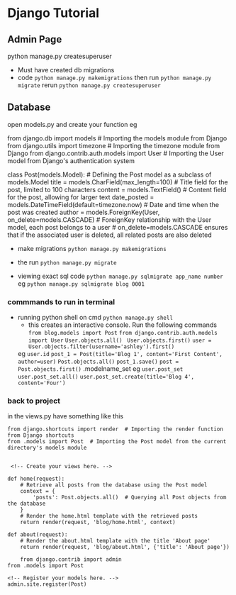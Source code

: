 # Django Tutorial

## Admin Page
python manage.py createsuperuser

- Must have created db migrations
- code
  ```python manage.py makemigrations```
  then run
  ```python manage.py migrate```
  rerun
  ```python manage.py createsuperuser```

## Database
open models.py and create your function eg


from django.db import models  # Importing the models module from Django
from django.utils import timezone  # Importing the timezone module from Django
from django.contrib.auth.models import User  # Importing the User model from Django's authentication system

<!-- Create your models here. -->
class Post(models.Model):
    # Defining the Post model as a subclass of models.Model
    title = models.CharField(max_length=100)  # Title field for the post, limited to 100 characters
    content = models.TextField()  # Content field for the post, allowing for larger text
    date_posted = models.DateTimeField(default=timezone.now)  # Date and time when the post was created
    author = models.ForeignKey(User, on_delete=models.CASCADE)  # ForeignKey relationship with the User model, each post belongs to a user
    # on_delete=models.CASCADE ensures that if the associated user is deleted, all related posts are also deleted

- make migrations
  ```python manage.py makemigrations```
- the run
    ```python manage.py migrate```

- viewing exact sql code
```python manage.py sqlmigrate app_name number```
eg
```python manage.py sqlmigrate blog 0001```

### commmands to run in terminal
- running python shell on cmd
   ```python manage.py shell```
   - this creates an interactive console. Run the following commands
    ```from blog.models import Post```
    ```from django.contrib.auth.models import User```
    ```User.objects.all() ```
    ```User.objects.first()```
    ```user = User.objects.filter(username='ashley').first()```
    <!-- check attributes -->
    eg ```user.id```
    <!-- creating posts -->
    ```post_1 = Post(title='Blog 1', content='First Content', author=user)```
    <!-- querying -->
    ```Post.objects.all()```
    <!-- saving to db -->
    ```post_1.save()```
    <!--  -->
    ```post = Post.objects.first()```
    <!-- getting all posts by a certain user -->
    .modelname_set
    eg ```user.post_set```
    ```user.post_set.all()```
    <!-- creating a post without need to save -->
    ```user.post_set.create(title='Blog 4', content='Four')```

### back to project
in the views.py have something like this
```
from django.shortcuts import render  # Importing the render function from Django shortcuts
from .models import Post  # Importing the Post model from the current directory's models module


 <!-- Create your views here. -->

def home(request):
    # Retrieve all posts from the database using the Post model
    context = {
        'posts': Post.objects.all()  # Querying all Post objects from the database
    }
    # Render the home.html template with the retrieved posts
    return render(request, 'blog/home.html', context)

def about(request):
    # Render the about.html template with the title 'About page'
    return render(request, 'blog/about.html', {'title': 'About page'})
```
<!-- register your model in the admin.py file -->
```
    from django.contrib import admin
from .models import Post

<!-- Register your models here. -->
admin.site.register(Post)
```
